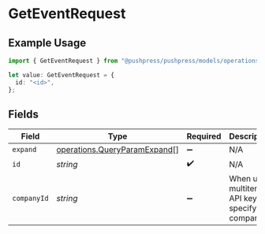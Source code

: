 # GetEventRequest

## Example Usage

```typescript
import { GetEventRequest } from "@pushpress/pushpress/models/operations";

let value: GetEventRequest = {
  id: "<id>",
};
```

## Fields

| Field                                                                        | Type                                                                         | Required                                                                     | Description                                                                  |
| ---------------------------------------------------------------------------- | ---------------------------------------------------------------------------- | ---------------------------------------------------------------------------- | ---------------------------------------------------------------------------- |
| `expand`                                                                     | [operations.QueryParamExpand](../../models/operations/queryparamexpand.md)[] | :heavy_minus_sign:                                                           | N/A                                                                          |
| `id`                                                                         | *string*                                                                     | :heavy_check_mark:                                                           | N/A                                                                          |
| `companyId`                                                                  | *string*                                                                     | :heavy_minus_sign:                                                           | When using multitenant API keys, specify the company                         |